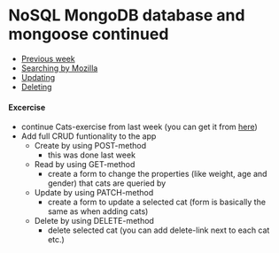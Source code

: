 # NoSQL MongoDB database and mongoose continued
  * [Previous week](../Week2/W2-2-NoSQL-MongoDB-mongoose.html)
  * [Searching by Mozilla](https://developer.mozilla.org/en-US/docs/Learn/Server-side/Express_Nodejs/mongoose#Searching_for_records)
  * [Updating](http://mongoosejs.com/docs/documents.html)
  * [Deleting](http://mongoosejs.com/docs/api.html#model_Model.findByIdAndRemove)
  
#### Excercise
  * continue Cats-exercise from last week (you can get it from [here](https://github.com/ilkkamtk/mongoose-start.git))
  * Add full CRUD funtionality to the app
    * Create by using POST-method
        * this was done last week
    * Read by using GET-method
        * create a form to change the properties (like weight, age and gender) that cats are queried by
    * Update by using PATCH-method
        * create a form to update a selected cat (form is basically the same as when adding cats)
    * Delete by using DELETE-method
        * delete selected cat (you can add delete-link next to each cat etc.)